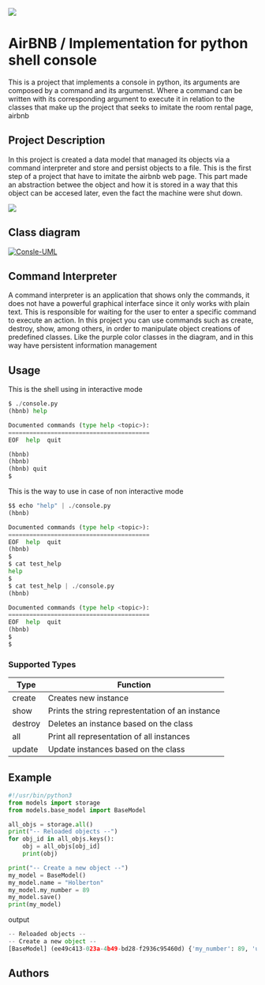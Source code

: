 ![](https://i.ibb.co/d5N85Nh/hbnb.png)

# AirBNB / Implementation for python shell console

This is a project that implements a console in python,  its arguments are composed by  a command and its argumenst. Where a command can be written with its corresponding argument to execute it in relation to the classes that make up the project that seeks to imitate the room rental page, airbnb


## Project Description
In this project is created a data model that managed its objects via a command interpreter and store and persist objects to a file. This is the first step of a project that have to imitate the airbnb web page. This part made an abstraction betwee the object and how it is stored in a way that this object can be accesed later, even the fact the machine were shut down.

![](https://holbertonintranet.s3.amazonaws.com/uploads/medias/2018/6/815046647d23428a14ca.png?X-Amz-Algorithm=AWS4-HMAC-SHA256&X-Amz-Credential=AKIARDDGGGOUZGDONYM4%2F20200220%2Fus-east-1%2Fs3%2Faws4_request&X-Amz-Date=20200220T040201Z&X-Amz-Expires=86400&X-Amz-SignedHeaders=host&X-Amz-Signature=076c88a1fdf168d8e7097a0fc4d34ef11171309bbccba541f0a94c8e92703171)

## Class diagram

<a href="https://ibb.co/g7h4mJk"><img src="https://i.ibb.co/W3jVGfm/Consle-UML.png" alt="Consle-UML" border="0"></a>


## Command Interpreter
A command interpreter is an application that shows only the commands, it does not have a powerful graphical interface since it only works with plain text. This is responsible for waiting for the user to enter a specific command to execute an action. In this project you can use commands such as create, destroy, show, among others, in order to manipulate object creations of predefined classes. Like the purple color classes in the diagram, and in this way have persistent information management


## Usage

This is the shell using in interactive mode
```Python
$ ./console.py
(hbnb) help

Documented commands (type help <topic>):
========================================
EOF  help  quit

(hbnb) 
(hbnb) 
(hbnb) quit
$
```
This is the way to use in case of non interactive mode

```Python
$$ echo "help" | ./console.py
(hbnb)

Documented commands (type help <topic>):
========================================
EOF  help  quit
(hbnb) 
$
$ cat test_help
help
$
$ cat test_help | ./console.py
(hbnb)

Documented commands (type help <topic>):
========================================
EOF  help  quit
(hbnb) 
$
$
```

### Supported Types

| Type   | Function |
|--------|--------|
| create|  Creates new instance |
| show      | Prints the string represtentation of an instance |
| destroy      | Deletes an instance based on the class |
| all | Print all representation of all instances |
| update      | Update instances based on the class |


## Example

```Python
#!/usr/bin/python3
from models import storage
from models.base_model import BaseModel

all_objs = storage.all()
print("-- Reloaded objects --")
for obj_id in all_objs.keys():
    obj = all_objs[obj_id]
    print(obj)

print("-- Create a new object --")
my_model = BaseModel()
my_model.name = "Holberton"
my_model.my_number = 89
my_model.save()
print(my_model)

```

output

```Python
-- Reloaded objects --
-- Create a new object --
[BaseModel] (ee49c413-023a-4b49-bd28-f2936c95460d) {'my_number': 89, 'updated_at': datetime.datetime(2017, 9, 28, 21, 7, 25, 47381), 'created_at': datetime.datetime(2017, 9, 28, 21, 7, 25, 47372), 'name': 'Holberton', 'id': 'ee49c413-023a-4b49-bd28-f2936c95460d'}
```


## Authors
